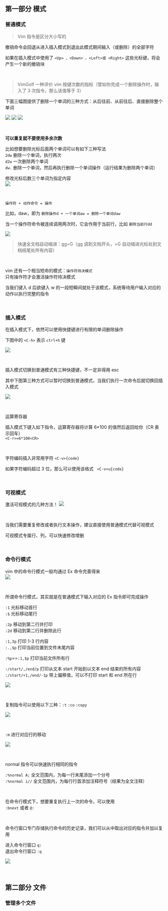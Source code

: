 ## 第一部分 模式

### 普通模式

> Vim 指令是区分大小写的

撤销命令会回退从进入插入模式到退出此模式期间输入（或删除）的全部字符

如果在插入模式中使用了 `<Up> 、<Down> 、<Left>或 <Right>` 这些光标键，将会产生一个新的撤销块

<br>

> VimGolf 一种评价 vim 按键次数的指标（譬如你完成一个删除操作时，输入了 3 次指令，那么该值等于 3）

下面三幅图提供了删除一个单词的三种方式：从后往前、从前往后、直接删除整个单词

![](./img/vimf/vf1.png)
![](./img/vimf/vf2.png)
![](./img/vimf/vf3.png)

<br>

**可以重复就不要使用多余次数**

比如想要删除光标后面两个单词可以有如下三种写法  
`2dw` 删除一个单词，执行两次  
`d2w` 一次删除两个单词  
`dw.` 删除一个单词，然后再执行删除一个单词操作（运行结果为删除两个单词）

修改光标后数三个单词为指定内容  
![](./img/vimf/vf4.png)

<br>

`操作符 + 动作命令 = 操作`

比如，daw，即为 `删除操作d + 一个单词aw = 删除一个单词daw`

当一个操作符命令被连续调用两次时，它会作用于当前行，比如 `删除当前行dd`

![](./img/vimf/vf5.png)

> 快速全文档自动缩进：gg=G（gg 调到文档开头，=G 自动缩进光标处到文档结尾处所有内容）

<br>

vim 还有一个相当短命的模式：`操作符待决模式`  
只有操作符才会激活操作符待决模式

当我们键入 d 后欲键入 w 的一段短瞬间就处于该模式，系统等待用户输入对应的动作以执行完整的指令

<br>

### 插入模式

在插入模式下，依然可以使用快捷键进行有限的单词删除操作

下图中的 `<C-h>` 表示 `ctrl+h` 键

![](./img/vimf/vf6.png)

<br>

插入模式切换到普通模式有三种快捷键，不一定非得用 esc

其中下图第三种方式可以暂时切换到普通模式，当我们执行一次命令后就切换回插入模式

![](./img/vimf/vf7.png)

<br>

运算寄存器

插入模式下键入如下指令，运算寄存器将计算 6*100 的值然后返回给你（CR 表示回车）  
`<C-r>=6*100<CR>`

<br>

字符编码插入非常用字符 `<C-v>{code}`

如果字符编码超过 3 位，那么可以使用该格式 ` <C-v>u{code}`

<br>

### 可视模式

激活可视模式的几种方法！
![](./img/vimf/vf8.png)

<br>

当我们需要重复修改或者执行文本操作，建议直接使用普通模式代替可视模式

可视模式专属行、列，可以快速修改增删

<br>

### 命令行模式

vim 中的命令行模式一般均通过 Ex 命令完善得来  
![](./img/vimf/vf9.png)

<br>

所谓命令行模式，其实就是在普通模式下输入对应的 Ex 指令即可完成操作

`:1` 光标移动首行  
`:$` 光标移动尾行

`:2p` 移动到第二行并打印  
`:2d` 移动到第二行并删除此行

`:1,3p` 打印 1-3 行内容  
`:.,$p` 打印当前位置到文件末尾内容

`:%p`==`:1,$p` 打印当前文件所有行

`:/start/,/end/p` 打印从文本 start 开始到以文本 end 结束的所有内容  
`:/start/+1,/end/-1p` 带上偏移值，可以不打印 start 和 end 所在行

![](./img/vimf/vf10.png)

<br>

复制指令可以使用以下三种：`:t` `:co` `:copy`

![](./img/vimf/vf11.png)

<br>

`:m` 进行对应行的移动

![](./img/vimf/vf12.png)

<br>

normal 指令可以快速执行相同的指令

`:%normal A;` 全文范围内，为每一行末尾添加一个分号  
`:%normal i//` 全文范围内，为每行行首添加注释符号（结果为全文注释）

<br>

在命令行模式下，想要重复执行上一次的命令，可以使用  
`:bnext` 或者 `@:`

<br>

命令行窗口专门存储执行命令的历史记录，我们可以从中取出对应的指令并加以复用

进入命令行窗口 `q:`  
退出命令行窗口 `:q`

![](./img/vimf/vf13.png)

<br>

## 第二部分 文件

### 管理多个文件
